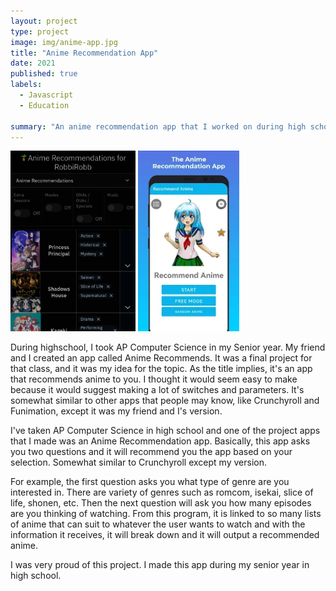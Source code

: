 ```yaml
---
layout: project
type: project
image: img/anime-app.jpg
title: "Anime Recommendation App"
date: 2021
published: true
labels:
  - Javascript
  - Education
  
summary: "An anime recommendation app that I worked on during high school."
---
```


<div class="text-center p-4">
  <img width="200px" src="../img/anime-app-2.png" class="img-thumbnail" >
  <img width="162px" src="../img/unnamed.webp" class="img-thumbnail" >
</div>

During highschool, I took AP Computer Science in my Senior year. My friend and I created an app called Anime Recommends. It was a final project for that class, and it was my idea for the topic. As the title implies, it's an app that recommends anime to you. I thought it would seem easy to make because it would suggest making a lot of switches and parameters. It's somewhat similar to other apps that people may know, like Crunchyroll and Funimation, except it was my friend and I's version.




I've taken AP Computer Science in high school and one of the project apps that I made was an Anime Recommendation app. Basically, this app asks you two questions and it will recommend you the app based on your selection. Somewhat similar to Crunchyroll except my version.

For example, the first question asks you what type of genre are you interested in. There are variety of genres such as romcom, isekai, slice of life, shonen, etc. Then the next question will ask you how many episodes
are you thinking of watching. From this program, it is linked to so many lists of anime that can suit to whatever the user wants to watch and with the information it receives, it will break down and it will output a recommended anime.

I was very proud of this project. I made this app during my senior year in high school.
